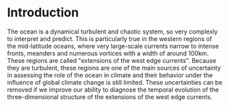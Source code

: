 # Introduction

The ocean is a dynamical turbulent and chaotic system, so very complexly to interpret and predict. This is particularly true in the western regions of the mid-latitude oceans, where very large-scale currents narrow to intense fronts, meanders and numerous vortices with a width of around 100km. These regions are called "extensions of the west edge currents". Because they are turbulent, these regions are one of the main sources of uncertainty in assessing the role of the ocean in climate and their behavior under the influence of global climate change is still limited. These uncertainties can be removed if we improve our ability to diagnose the temporal evolution of the three-dimensional structure of the extensions of the west edge currents.
